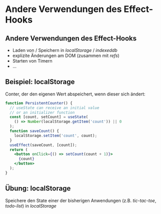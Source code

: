 # Andere Verwendungen des Effect-Hooks

## Andere Verwendungen des Effect-Hooks

- Laden von / Speichern in _localStorage_ / _indexeddb_
- explizite Änderungen am DOM (zusammen mit _refs_)
- Starten von Timern
- ...

## Beispiel: localStorage

Conter, der den eigenen Wert abspeichert, wenn dieser sich ändert:

```jsx
function PersistentCounter() {
  // useState can receive an initial value
  // or an initializer function
  const [count, setCount] = useState(
    () => Number(localStorage.getItem('count')) || 0
  );
  function saveCount() {
    localStorage.setItem('count', count);
  }
  useEffect(saveCount, [count]);
  return (
    <button onClick={() => setCount(count + 1)}>
      {count}
    </button>
  );
}
```

## Übung: localStorage

Speichere den State einer der bisherigen Anwendungen (z.B. _tic-tac-toe_, _todo-list_) in _localStorage_
